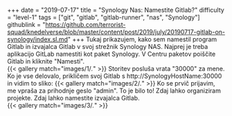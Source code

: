 +++
date = "2019-07-17"
title = "Synology Nas: Namestite Gitlab?"
difficulty = "level-1"
tags = ["git", "gitlab", "gitlab-runner", "nas", "Synology"]
githublink = "https://github.com/terrorist-squad/knedelverse/blob/master/content/post/2019/july/20190717-gitlab-on-synology/index.sl.md"
+++
Tukaj prikazujem, kako sem namestil program Gitlab in izvajalca Gitlab v svoj strežnik Synology NAS. Najprej je treba aplikacijo GitLab namestiti kot paket Synology. V Centru paketov poiščite Gitlab in kliknite "Namesti".   
{{< gallery match="images/1/*.*" >}}
Storitev posluša vrata "30000" za mene. Ko je vse delovalo, prikličem svoj Gitlab s http://SynologyHostName:30000 in vidim to sliko:
{{< gallery match="images/2/*.*" >}}
Ko se prvič prijavim, me vpraša za prihodnje geslo "admin". To je bilo to! Zdaj lahko organiziram projekte. Zdaj lahko namestite izvajalca Gitlab.  
{{< gallery match="images/3/*.*" >}}
